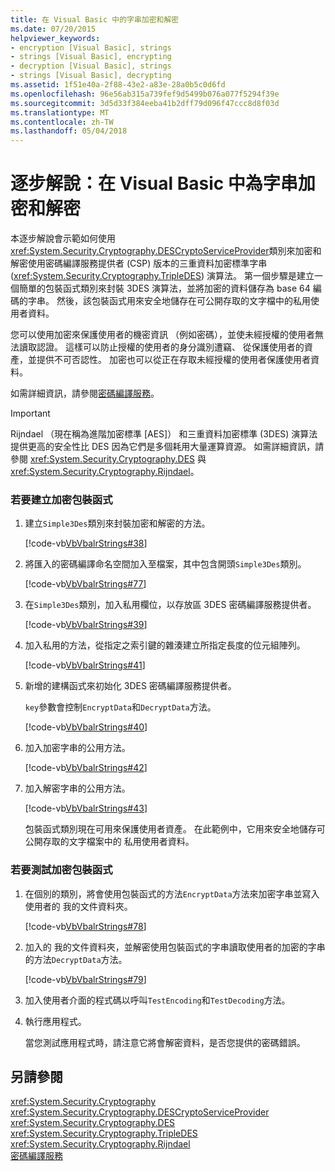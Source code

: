 ```yaml
---
title: 在 Visual Basic 中的字串加密和解密
ms.date: 07/20/2015
helpviewer_keywords:
- encryption [Visual Basic], strings
- strings [Visual Basic], encrypting
- decryption [Visual Basic], strings
- strings [Visual Basic], decrypting
ms.assetid: 1f51e40a-2f88-43e2-a83e-28a0b5c0d6fd
ms.openlocfilehash: 96e56ab315a739fef9d5499b076a077f5294f39e
ms.sourcegitcommit: 3d5d33f384eeba41b2dff79d096f47ccc8d8f03d
ms.translationtype: MT
ms.contentlocale: zh-TW
ms.lasthandoff: 05/04/2018
---
```

# <a name="walkthrough-encrypting-and-decrypting-strings-in-visual-basic"></a>逐步解說：在 Visual Basic 中為字串加密和解密
本逐步解說會示範如何使用<xref:System.Security.Cryptography.DESCryptoServiceProvider>類別來加密和解密使用密碼編譯服務提供者 (CSP) 版本的三重資料加密標準字串 (<xref:System.Security.Cryptography.TripleDES>) 演算法。 第一個步驟是建立一個簡單的包裝函式類別來封裝 3DES 演算法，並將加密的資料儲存為 base 64 編碼的字串。 然後，該包裝函式用來安全地儲存在可公開存取的文字檔中的私用使用者資料。  
  
 您可以使用加密來保護使用者的機密資訊 （例如密碼），並使未經授權的使用者無法讀取認證。 這樣可以防止授權的使用者的身分識別遭竊、 從保護使用者的資產，並提供不可否認性。 加密也可以從正在存取未經授權的使用者保護使用者資料。  
  
 如需詳細資訊，請參閱[密碼編譯服務](../../../../standard/security/cryptographic-services.md)。  
  
> [!IMPORTANT]
>  Rijndael （現在稱為進階加密標準 [AES]） 和三重資料加密標準 (3DES) 演算法提供更高的安全性比 DES 因為它們是多個耗用大量運算資源。 如需詳細資訊，請參閱 <xref:System.Security.Cryptography.DES> 與 <xref:System.Security.Cryptography.Rijndael>。  
  
### <a name="to-create-the-encryption-wrapper"></a>若要建立加密包裝函式  
  
1.  建立`Simple3Des`類別來封裝加密和解密的方法。  
  
     [!code-vb[VbVbalrStrings#38](../../../../visual-basic/language-reference/functions/codesnippet/VisualBasic/walkthrough-encrypting-and-decrypting-strings_1.vb)]  
  
2.  將匯入的密碼編譯命名空間加入至檔案，其中包含開頭`Simple3Des`類別。  
  
     [!code-vb[VbVbalrStrings#77](../../../../visual-basic/language-reference/functions/codesnippet/VisualBasic/walkthrough-encrypting-and-decrypting-strings_2.vb)]  
  
3.  在`Simple3Des`類別，加入私用欄位，以存放區 3DES 密碼編譯服務提供者。  
  
     [!code-vb[VbVbalrStrings#39](../../../../visual-basic/language-reference/functions/codesnippet/VisualBasic/walkthrough-encrypting-and-decrypting-strings_3.vb)]  
  
4.  加入私用的方法，從指定之索引鍵的雜湊建立所指定長度的位元組陣列。  
  
     [!code-vb[VbVbalrStrings#41](../../../../visual-basic/language-reference/functions/codesnippet/VisualBasic/walkthrough-encrypting-and-decrypting-strings_4.vb)]  
  
5.  新增的建構函式來初始化 3DES 密碼編譯服務提供者。  
  
     `key`參數會控制`EncryptData`和`DecryptData`方法。  
  
     [!code-vb[VbVbalrStrings#40](../../../../visual-basic/language-reference/functions/codesnippet/VisualBasic/walkthrough-encrypting-and-decrypting-strings_5.vb)]  
  
6.  加入加密字串的公用方法。  
  
     [!code-vb[VbVbalrStrings#42](../../../../visual-basic/language-reference/functions/codesnippet/VisualBasic/walkthrough-encrypting-and-decrypting-strings_6.vb)]  
  
7.  加入解密字串的公用方法。  
  
     [!code-vb[VbVbalrStrings#43](../../../../visual-basic/language-reference/functions/codesnippet/VisualBasic/walkthrough-encrypting-and-decrypting-strings_7.vb)]  
  
     包裝函式類別現在可用來保護使用者資產。 在此範例中，它用來安全地儲存可公開存取的文字檔案中的 私用使用者資料。  
  
### <a name="to-test-the-encryption-wrapper"></a>若要測試加密包裝函式  
  
1.  在個別的類別，將會使用包裝函式的方法`EncryptData`方法來加密字串並寫入使用者的 我的文件資料夾。  
  
     [!code-vb[VbVbalrStrings#78](../../../../visual-basic/language-reference/functions/codesnippet/VisualBasic/walkthrough-encrypting-and-decrypting-strings_8.vb)]  
  
2.  加入的 我的文件資料夾，並解密使用包裝函式的字串讀取使用者的加密的字串的方法`DecryptData`方法。  
  
     [!code-vb[VbVbalrStrings#79](../../../../visual-basic/language-reference/functions/codesnippet/VisualBasic/walkthrough-encrypting-and-decrypting-strings_9.vb)]  
  
3.  加入使用者介面的程式碼以呼叫`TestEncoding`和`TestDecoding`方法。  
  
4.  執行應用程式。  
  
     當您測試應用程式時，請注意它將會解密資料，是否您提供的密碼錯誤。  
  
## <a name="see-also"></a>另請參閱  
 <xref:System.Security.Cryptography>  
 <xref:System.Security.Cryptography.DESCryptoServiceProvider>  
 <xref:System.Security.Cryptography.DES>  
 <xref:System.Security.Cryptography.TripleDES>  
 <xref:System.Security.Cryptography.Rijndael>  
 [密碼編譯服務](../../../../standard/security/cryptographic-services.md)
